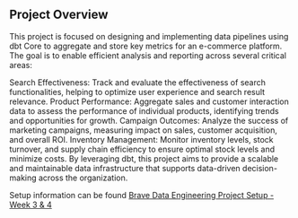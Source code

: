 ## Project Overview

This project is focused on designing and implementing data pipelines using dbt Core to aggregate and store key metrics for an e-commerce platform. The goal is to enable efficient analysis and reporting across several critical areas:

Search Effectiveness: Track and evaluate the effectiveness of search functionalities, helping to optimize user experience and search result relevance.
Product Performance: Aggregate sales and customer interaction data to assess the performance of individual products, identifying trends and opportunities for growth.
Campaign Outcomes: Analyze the success of marketing campaigns, measuring impact on sales, customer acquisition, and overall ROI.
Inventory Management: Monitor inventory levels, stock turnover, and supply chain efficiency to ensure optimal stock levels and minimize costs.
By leveraging dbt, this project aims to provide a scalable and maintainable data infrastructure that supports data-driven decision-making across the organization.

Setup information can be found [Brave Data Engineering Project Setup - Week 3 & 4](https://docs.google.com/document/d/1DFNScaTC8S_AXgw0ffgOOm7rlzkycdTRpRIZtF_qtrw)
